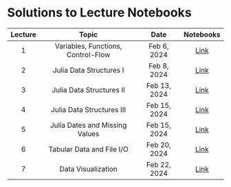 # Solutions to Lecture Notebooks

| Lecture | Topic                               | Date         |  Notebooks                                           |
|:-------:|:-----------------------------------:|:------------:|:----------------------------------------------------:|
| 1       | Variables, Functions, Control-Flow  | Feb 6, 2024  | [Link](/assets/notebooksolutions/Lect01/Lect01.html) |
| 2       | Julia Data Structures I             | Feb 8, 2024  | [Link](/assets/notebooksolutions/Lect02/Lect02.html) |
| 3       | Julia Data Structures II            | Feb 13, 2024  | [Link](/assets/notebooksolutions/Lect03/Lect03.html) |
| 4       | Julia Data Structures III           | Feb 15, 2024  | [Link](/assets/notebooksolutions/Lect04/Lect04.html) |
| 5       | Julia Dates and Missing Values      | Feb 15, 2024  | [Link](/assets/notebooksolutions/Lect05/Lect05.html) |
| 6       | Tabular Data and File I/O           | Feb 20, 2024  | [Link](/assets/notebooksolutions/Lect06/Lect06.html) |
| 7       | Data Visualization                  | Feb 22, 2024  | [Link](/assets/notebooksolutions/Lect07/Lect07.html) |